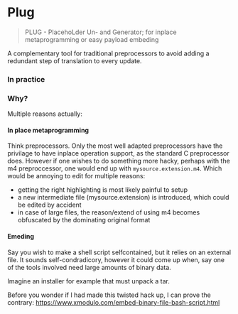 # Plug

> PLUG - PlacehoLder Un- and Generator; for inplace metaprogramming or easy payload embeding

A complementary tool for traditional preprocessors to avoid adding a redundant step of translation to every update.

### In practice

### Why?
Multiple reasons actually:

#### In place metaprogramming
Think preprocessors.
Only the most well adapted preprocessors have the privilage to have inplace operation support,
as the standard C preprocessor does.
However if one wishes to do something more hacky,
perhaps with the m4 preproccessor,
one would end up with `mysource.extension.m4`.
Which would be annoying to edit for multiple reasons:
+ getting the right highlighting is most likely painful to setup
+ a new intermediate file (mysource.extension) is introduced, which could be edited by accident
+ in case of large files, the reason/extend of using m4 becomes obfuscated by the dominating original format

#### Emeding
Say you wish to make a shell script selfcontained,
but it relies on an external file.
It sounds self-condradicory,
however it could come up when,
say one of the tools involved need large amounts of binary data.

Imagine an installer for example that must unpack a tar.

Before you wonder if I had made this twisted hack up, I can prove the contrary:
https://www.xmodulo.com/embed-binary-file-bash-script.html
